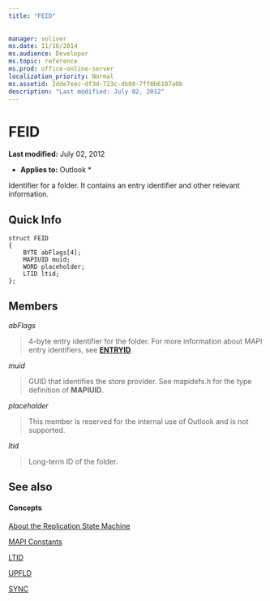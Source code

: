 ```yaml
---
title: "FEID"
 
 
manager: soliver
ms.date: 11/16/2014
ms.audience: Developer
ms.topic: reference
ms.prod: office-online-server
localization_priority: Normal
ms.assetid: 2dde7eec-df3d-723c-db08-7ff0b6107a0b
description: "Last modified: July 02, 2012"
---
```


# FEID

 **Last modified:** July 02, 2012 
  
 * **Applies to:** Outlook * 
  
Identifier for a folder. It contains an entry identifier and other relevant information.
  
## Quick Info

```
struct FEID 
{ 
    BYTE abFlags[4]; 
    MAPIUID muid; 
    WORD placeholder; 
    LTID ltid; 
};
```

## Members

 _abFlags_
  
> 4-byte entry identifier for the folder. For more information about MAPI entry identifiers, see **[ENTRYID](entryid.md)**. 
    
 _muid_
  
> GUID that identifies the store provider. See mapidefs.h for the type definition of **MAPIUID**. 
    
 _placeholder_
  
> This member is reserved for the internal use of Outlook and is not supported.
    
 _ltid_
  
> Long-term ID of the folder.
    
## See also

#### Concepts

[About the Replication State Machine](about-the-replication-state-machine.md)
  
[MAPI Constants](mapi-constants.md)
  
[LTID](ltid.md)
  
[UPFLD](upfld.md)
  
[SYNC](sync.md)

